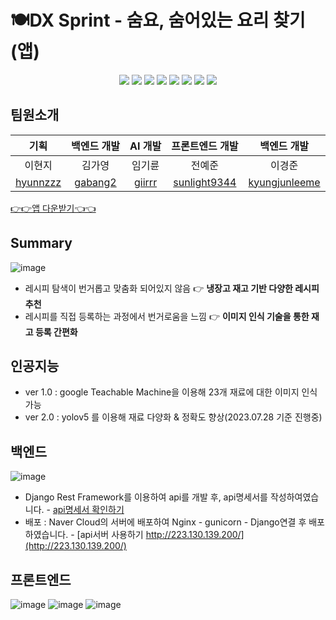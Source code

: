 # 🍽️DX Sprint - 숨요, 숨어있는 요리 찾기(앱)
<p style="text-align: center">
    <img src="https://img.shields.io/badge/Django-v3.10.5-green?logo=Django"/>
    <img src="https://img.shields.io/badge/flutter-v3.10.3-blue?logo=flutter" />
    <img src="https://img.shields.io/badge/Naver Cloud-00E7C3?logo=Naver"/>
    <img src="https://img.shields.io/badge/Postgresql-purple?logo=Postgresql"/>
    <img src="https://img.shields.io/badge/linux-red?logo=linux"/>
    <img src="https://img.shields.io/badge/nginx-green?logo=nginx"/>
    <img src="https://img.shields.io/badge/gunicorn-green?logo=gunicorn"/>
    <img src="https://img.shields.io/badge/yolov5-pink?logo=yolov5"/>
</p>

## 팀원소개

|                   기획                    |                백엔드 개발                 |                AI 개발                |                    프론트엔드 개발                     |                                백엔드 개발                                 |
|:---------------------------------------:|:-------------------------------------:|:-----------------------------------:|:-----------------------------------------------:|:---------------------------------------------------------------------:|
|                   이현지                   |                  김가영                  |                 임기륜                 |                       전예준                       |                                  이경준                                  |
| [hyunnzzz](https://github.com/hyunnzzz) | [gabang2](https://github.com/gabang2) | [giirrr](https://github.com/giirrr) | [sunlight9344](https://github.com/sunlight9344) | [kyungjunleeme](https://github.com/orgs/SumYo23/people/kyungjunleeme) |


[👉👉앱 다운받기👈👈](https://docs.google.com/uc?export=download&id=11DdpPetu5vjeYQd7xtiP5ojgXTKt2fzU)

## Summary
![image](https://github.com/SumYo23/sumyo_app/assets/82714785/b7565cd7-df7a-432a-8ae5-76b6dcc26522)
- 레시피 탐색이 번거롭고 맞춤화 되어있지 않음 👉 **냉장고 재고 기반 다양한 레시피 추천**
- 레시피를 직접 등록하는 과정에서 번거로움을 느낌 👉 **이미지 인식 기술을 통한 재고 등록 간편화**

## 인공지능
- ver 1.0 : google Teachable Machine을 이용해 23개 재료에 대한 이미지 인식 가능
- ver 2.0 : yolov5 를 이용해 재료 다양화 & 정확도 향상(2023.07.28 기준 진행중)

## 백엔드
![image](https://github.com/SumYo23/sumyo_app/assets/82714785/6fbee71f-0780-4bbb-ac7c-9358c79bd499)
- Django Rest Framework를 이용하여 api를 개발 후, api명세서를 작성하여였습니다. - [api명세서 확인하기](https://trapezoidal-calf-f67.notion.site/28074bb04d9c471b9db6cee1d28f9e11?v=eb028251ead14e39ade8e6c132017b12&pvs=4)
- 배포 : Naver Cloud의 서버에 배포하여 Nginx - gunicorn - Django연결 후 배포하였습니다. - [api서버 사용하기 http://223.130.139.200/](http://223.130.139.200/)

## 프론트엔드
![image](https://github.com/SumYo23/sumyo_app/assets/82714785/0cb2e483-f13c-44e7-a3f2-86fde1a825bd)
![image](https://github.com/SumYo23/sumyo_app/assets/82714785/e7bbfd6e-8387-44a5-88a1-0831e6d96966)
![image](https://github.com/SumYo23/sumyo_app/assets/82714785/cb767160-7cb8-4074-b932-c34a47b4c7b6)


                
